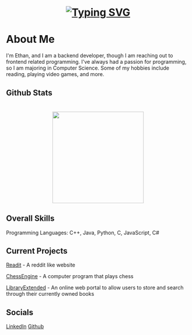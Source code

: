 <h1 align='center'>
  <a href="https://git.io/typing-svg"><img src="https://readme-typing-svg.herokuapp.com?font=Fira+Code&pause=1000&center=true&random=false&width=435&lines=Hello%2C+I'm+Ethan" alt="Typing SVG" /></a>
</h1>

# About Me

I'm Ethan, and I am a backend developer, though I am reaching out to frontend related programming. I've always had a passion for programming, so I am majoring in Computer Science. Some of my hobbies include reading, playing video games, and more.

## Github Stats
<h1 align='center'>
    <a href="https://github.com/anuraghazra/github-readme-stats">
      <img height=250 align="center" src="https://github-readme-stats.vercel.app/api/top-langs/?username=Cosmo517&layout=donut&theme=dark" />
    </a>
</h1>

## Overall Skills

Programming Languages: C++, Java, Python, C, JavaScript, C#

## Current Projects

[Readit](https://github.com/Cosmo517/Readit) - A reddit like website

[ChessEngine](https://github.com/Cosmo517/ChessEngine) - A computer program that plays chess

[LibraryExtended](https://github.com/Cosmo517/LibraryExtended) - An online web portal to allow users to store and search through their currently owned books

## Socials

[LinkedIn](https://www.linkedin.com/feed/)
[Github](https://github.com/Cosmo517)
